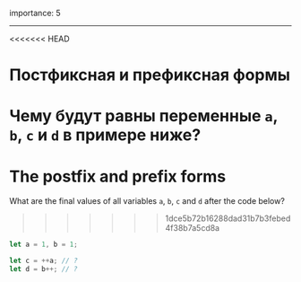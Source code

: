 importance: 5

---

<<<<<<< HEAD
# Постфиксная и префиксная формы

Чему будут равны переменные `a`, `b`, `c` и `d` в примере ниже?
=======
# The postfix and prefix forms

What are the final values of all variables `a`, `b`, `c` and `d` after the code below?
>>>>>>> 1dce5b72b16288dad31b7b3febed4f38b7a5cd8a

```js
let a = 1, b = 1;

let c = ++a; // ?
let d = b++; // ?
```
